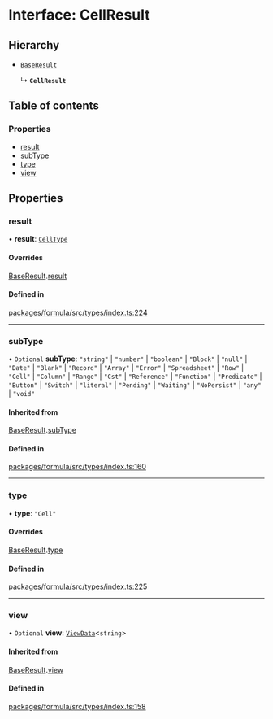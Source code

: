 # Interface: CellResult

## Hierarchy

- [`BaseResult`](BaseResult.md)

  ↳ **`CellResult`**

## Table of contents

### Properties

- [result](CellResult.md#result)
- [subType](CellResult.md#subtype)
- [type](CellResult.md#type)
- [view](CellResult.md#view)

## Properties

### <a id="result" name="result"></a> result

• **result**: [`CellType`](CellType.md)

#### Overrides

[BaseResult](BaseResult.md).[result](BaseResult.md#result)

#### Defined in

[packages/formula/src/types/index.ts:224](https://github.com/mashcard/mashcard/blob/main/packages/formula/src/types/index.ts#L224)

___

### <a id="subtype" name="subtype"></a> subType

• `Optional` **subType**: ``"string"`` \| ``"number"`` \| ``"boolean"`` \| ``"Block"`` \| ``"null"`` \| ``"Date"`` \| ``"Blank"`` \| ``"Record"`` \| ``"Array"`` \| ``"Error"`` \| ``"Spreadsheet"`` \| ``"Row"`` \| ``"Cell"`` \| ``"Column"`` \| ``"Range"`` \| ``"Cst"`` \| ``"Reference"`` \| ``"Function"`` \| ``"Predicate"`` \| ``"Button"`` \| ``"Switch"`` \| ``"literal"`` \| ``"Pending"`` \| ``"Waiting"`` \| ``"NoPersist"`` \| ``"any"`` \| ``"void"``

#### Inherited from

[BaseResult](BaseResult.md).[subType](BaseResult.md#subtype)

#### Defined in

[packages/formula/src/types/index.ts:160](https://github.com/mashcard/mashcard/blob/main/packages/formula/src/types/index.ts#L160)

___

### <a id="type" name="type"></a> type

• **type**: ``"Cell"``

#### Overrides

[BaseResult](BaseResult.md).[type](BaseResult.md#type)

#### Defined in

[packages/formula/src/types/index.ts:225](https://github.com/mashcard/mashcard/blob/main/packages/formula/src/types/index.ts#L225)

___

### <a id="view" name="view"></a> view

• `Optional` **view**: [`ViewData`](ViewData.md)<`string`\>

#### Inherited from

[BaseResult](BaseResult.md).[view](BaseResult.md#view)

#### Defined in

[packages/formula/src/types/index.ts:158](https://github.com/mashcard/mashcard/blob/main/packages/formula/src/types/index.ts#L158)
